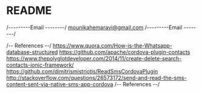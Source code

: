 # README


/---------Email --------/
mounikahemaravi@gmail.com
/---------Email --------/




/-- References --/
https://www.quora.com/How-is-the-Whatsapp-database-structured
https://github.com/apache/cordova-plugin-contacts
https://www.thepolyglotdeveloper.com/2014/11/create-delete-search-contacts-ionic-framework/
https://github.com/dimitrismistriotis/ReadSmsCordovaPlugin
http://stackoverflow.com/questions/26573172/send-and-read-the-sms-content-sent-via-native-sms-app-cordova
/-- References --/


